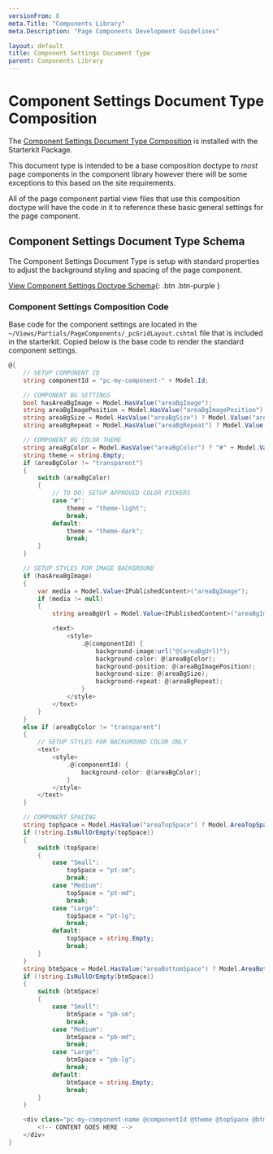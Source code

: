 ```yaml
---
versionFrom: 8
meta.Title: "Components Library"
meta.Description: "Page Components Development Guidelines"

layout: default
title: Component Settings Document Type
parent: Components Library
---
```


# Component Settings Document Type Composition

The [Component Settings Document Type Composition](/MyUmbDocs/Starterkit-Package/Doctype-Comp-Settings-Schema.html) is installed with the Starterkit Package.

This document type is intended to be a base composition doctype to *most* page components in the component library however there will be some exceptions to this based on the site requirements. 

All of the page component partial view files that use this composition doctype will have the code in it to reference these basic general settings for the page component.

## Component Settings Document Type Schema

The Component Settings Document Type is setup with standard properties to adjust the background styling and spacing of the page component.

[View Component Settings Doctype Schema](/MyUmbDocs/Starterkit-Package/Doctype-Comp-Settings-Schema.html){: .btn .btn-purple }

### Component Settings Composition Code

Base code for the component settings are located in the `~/Views/Partials/PageComponents/_pcGridLayout.cshtml` file that is included in the starterkit. Copied below is the base code to render the standard component settings.

```c#
@{
    // SETUP COMPONENT ID
    string componentId = "pc-my-component-" + Model.Id;

    // COMPONENT BG SETTINGS
    bool hasAreaBgImage = Model.HasValue("areaBgImage");
    string areaBgImagePosition = Model.HasValue("areaBgImagePosition") ? Model.Value("areaBgImagePosition").ToString().ToLower() : "center center";
    string areaBgSize = Model.HasValue("areaBgSize") ? Model.Value("areaBgSize").ToString().ToLower() : "auto";
    string areaBgRepeat = Model.HasValue("areaBgRepeat") ? Model.Value("areaBgRepeat").ToString().ToLower() : "no-repeat";

    // COMPONENT BG COLOR THEME
    string areaBgColor = Model.HasValue("areaBgColor") ? "#" + Model.Value("areaBgColor").ToString() : "transparent";
    string theme = string.Empty;
    if (areaBgColor != "transparent")
    {
        switch (areaBgColor)
        {
            // TO DO: SETUP APPROVED COLOR PICKERS
            case "#":
                theme = "theme-light";
                break;
            default:
                theme = "theme-dark";
                break;
        }
    }

    // SETUP STYLES FOR IMAGE BACKGROUND
    if (hasAreaBgImage)
    {
        var media = Model.Value<IPublishedContent>("areaBgImage");
        if (media != null)
        {
            string areaBgUrl = Model.Value<IPublishedContent>("areaBgImage").Url;

            <text>
                <style>
                    .@(componentId) {
                        background-image:url("@(areaBgUrl)");
                        background-color: @(areaBgColor);
                        background-position: @(areaBgImagePosition);
                        background-size: @(areaBgSize);
                        background-repeat: @(areaBgRepeat);
                    }
                </style>
            </text>
        }
    }
    else if (areaBgColor != "transparent")
    {
        // SETUP STYLES FOR BACKGROUND COLOR ONLY
        <text>
            <style>
                .@(componentId) {
                    background-color: @(areaBgColor);
                }
            </style>
        </text>
    }

    // COMPONENT SPACING
    string topSpace = Model.HasValue("areaTopSpace") ? Model.AreaTopSpace.ToString() : string.Empty;
    if (!string.IsNullOrEmpty(topSpace))
    {
        switch (topSpace)
        {
            case "Small":
                topSpace = "pt-sm";
                break;
            case "Medium":
                topSpace = "pt-md";
                break;
            case "Large":
                topSpace = "pt-lg";
                break;
            default:
                topSpace = string.Empty;
                break;
        }
    }
    string btmSpace = Model.HasValue("areaBottomSpace") ? Model.AreaBottomSpace.ToString() : string.Empty;
    if (!string.IsNullOrEmpty(btmSpace))
    {
        switch (btmSpace)
        {
            case "Small":
                btmSpace = "pb-sm";
                break;
            case "Medium":
                btmSpace = "pb-md";
                break;
            case "Large":
                btmSpace = "pb-lg";
                break;
            default:
                btmSpace = string.Empty;
                break;
        }
    }

    <div class="pc-my-component-name @componentId @theme @topSpace @btmSpace">
        <!-- CONTENT GOES HERE -->
    </div>
}

```